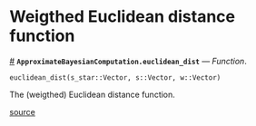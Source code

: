 
<a id='Weigthed-Euclidean-distance-function-1'></a>

# Weigthed Euclidean distance function

<a id='ApproximateBayesianComputation.euclidean_dist' href='#ApproximateBayesianComputation.euclidean_dist'>#</a>
**`ApproximateBayesianComputation.euclidean_dist`** &mdash; *Function*.



```
euclidean_dist(s_star::Vector, s::Vector, w::Vector)
```

The (weigthed) Euclidean distance function.


<a target='_blank' href='https://github.com/SamuelWiqvist/ApproximateBayesianComputation.jl/blob/3dc50ffae08dd9cb9f8f7bc1fae4bdb44f3a61f1/src\distancefunctions.jl#L2' class='documenter-source'>source</a><br>

